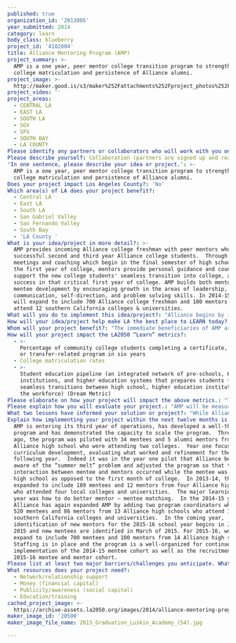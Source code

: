 ```yaml
---
published: true
organization_id: '2013005'
year_submitted: 2014
category: learn
body_class: blueberry
project_id: '4102004'
title: Alliance Mentoring Program (AMP)
project_summary: >-
  AMP is a one year, peer mentor college transition program to strengthen
  college matriculation and persistence of Alliance alumni.
project_image: >-
  http://maker.good.is/s3/maker%252Fattachments%252Fproject_photos%252Fimages%252F20500%252Fdisplay%252F2013_Graduation_Luskin_Academy_(54).jpg=c570x385
project_video: ''
project_areas:
  - CENTRAL LA
  - EAST LA
  - SOUTH LA
  - SGV
  - SFV
  - SOUTH BAY
  - LA COUNTY
Please identify any partners or collaborators who will work with you on this project.: "In addition the Alliance the College Success Team at Alliance College-Ready Public Schools, the following Alliance high schools' college counseling programs  participate in AMP:  Alliance Dr. Olga Mohan High School, Alliance Gertz-Ressler High School, Alliance Patti & Peter Neuwirth High School, Alliance Cindy and Bill Simon Technology High School, Alliance Health Services Academy High School, Alliance Marc and Eva Stern Math Science High School, Alliance Tennenbaum Family Technology High School, Alliance Judy Ivie Burton Technology High School, Alliance Environmental Science and Technology High School, Alliance Collins Family College-Ready High School and Alliance Media Arts and Entertainment Design.  In 2014-15, Alliance College-Ready Academy High School 16 will join the program.  \r\n\r\nParticipating community colleges include East Los Angeles College, Pasadena City College, El Camino College, Santa Monica College, and Los Angeles City College. Participating four year universities include Cal State Los Angeles, Cal State Dominguez Hills, Cal State Northridge, Cal Poly Pomona, UCLA, UC Riverside, and UC Irvine.  \r\n\r\nThe colleges and universities provide vital first year services to incoming freshman, including academic preparedness resources (via tutoring services, counseling, workshops and school orientation programs) and financial hardship resources (via financial aid, financial counseling, and work study).  Additionally, several participating colleges visit Alliance high school campuses to educate and enroll incoming Alliance freshman in first year, university-based support programs and placement exams.  Others have hosted orientation days specifically for Alliance alumni and incoming Alliance freshman, including discussion of the peer mentoring program.  \r\n\r\nAlliance through its college counselors, AMP coordinators and, most importantly, AMP mentors provide the necessary social and cultural capital to leverage the resources provided by the colleges and universities.  Alliance mentors serve as extended outreach for college and university first-year completion programs.    "
Please describe yourself: Collaboration (partners are signed up and ready to hit the ground running!)
'In one sentence, please describe your idea or project.': >-
  AMP is a one year, peer mentor college transition program to strengthen
  college matriculation and persistence of Alliance alumni.
Does your project impact Los Angeles County?: 'No'
Which area(s) of LA does your project benefit?:
  - Central LA
  - East LA
  - South LA
  - San Gabriel Valley
  - San Fernando Valley
  - South Bay
  - 'LA County '
What is your idea/project in more detail?: >-
  AMP provides incoming Alliance college freshman with peer mentors who are
  successful second and third year Alliance college students.  Through regular
  meetings and coaching which begin in the final semester of high school through
  the first year of college, mentors provide personal guidance and counseling to
  support the new college students' seamless transition into college, as well as
  success in that critical first year of college. AMP builds both mentor and
  mentee development by encouraging growth in the areas of leadership,
  communication, self-direction, and problem solving skills. In 2014-15, AMP
  will expand to include 700 Alliance college freshman and 100 mentors who
  attend 12 southern California colleges & universities. 
What will you do to implement this idea/project?: "Alliance begins by identifying mentors from Alliance alumni who are in their second or third year of college at one of the 12 largest feeder colleges for Alliance graduates.  Potential mentors are nominated by Alliance teachers and administrators, interviewed and rated based on their academic success, resilience, campus involvement, time management, and willingness to commit to the program for a year. As the program expands, mentor recruitment will expand to include the existing pool of mentees who have successfully moved on to their second year of college. \r\n\r\nAfter mentors are secured, mentee recruitment begins in April at 13 participating Alliance high schools. All Alliance students attending the targeted post-secondary institutions are eligible to participate and are highly encouraged to do so via an introductory program presentation that occurs during the school day at participating high school sites. Potential mentees provide personal and academic information that assists in developing the most productive mentor/mentee pairings. \r\n\r\nThe relationship between the mentor and the mentee is paramount to the success of the program. Mentees are placed in groups led by a mentor using information gathered during the recruitment process. After the group placements are completed, all AMP participants (mentors and mentees) meet at the high school site, prior to high school graduation. The purpose of these kick-off events is to enhance the bond between mentors and mentees and between mentees themselves. Mentors meet with their mentees formally four times throughout the school year to discuss specific topics related to the mentees integration into college life.  Additionally, mentors and mentees are encouraged and often meet more frequently and informally throughout the year.  \r\n\r\nMentors receive monthly professional development in a group setting to encourage collaboration and learning among mentors.  Curriculum for the mentors is research-based and includes such topics as professional communication, data tracking, time management, leadership training, and problem solving skills.  Additionally, professional development sessions include self-reflection, sharing of best practices, providing relevant feedback on AMP, and celebrating successes.  \r\n\r\nAMP mentors also work closely with the 12 colleges and universities, ensuring mentees are successfully integrated into existing university-based programs for first year and first generation college students."
How will your idea/project help make LA the best place to LEARN today? In 2050?: "On average, college graduates have healthier, more productive and civically engaged lives. College graduate are two times more likely to vote than those without a degree, will earn 66% more income over their lifetime, are 67% less likely to live in poverty, and are two times more likely to volunteer. \r\n\r\nNationally, only 8.3 percent of low-income students earn a bachelor’s degree by their mid-20s. In Los Angeles Unified School District where 77% of students live in households so poor that they qualify for the federal Free and Reduced Lunch program, the importance of increasing college going and graduation rates are important for the long-term health of the economic, civic and cultural life of Los Angeles and for all its students.  \r\n\r\nEven for those high school graduates who go to college, nearly 50% do not graduate within 5 years. Research demonstrates that the majority of college dropouts happen in the first year with more than 30% of college freshmen quitting by the end of their freshman year. For low-income, first generation college students, this first year dropout rate is even more pronounced. As striking, anywhere from 10-40% of students experience \"summer melt\", the phenomenon in which students are accepted to college, but never actually attend college.  Again, low-income and first generation students experience “summer melt” at far higher rates.   \r\n\r\nWhile Alliance students graduate high school and are accepted to college at rates significantly higher than their peers in LAUSD and the state, first year college persistence rates for our alumni mirror national trends. For each graduating class, 65% to 70% of students persist through the first year of college into the second.  \r\n\r\nIn the first two years of AMP, the \"summer melt\" rate decreased from 22% to 15% and first year persistence rates increased from 85% to 90%.   \r\n\r\n AMP provides an innovative and sustainable way to support low-income students in their transition into and through that first critical year of college, significantly increasing their likelihood of post-secondary degree attainment and as a result a healthier, more productive and civically engaged life.  \r\n\r\nAMP also offers a unique partnership model between K-12 school districts and post-secondary institutions to support the seamless and successful transition into and through the first year of college."
Whom will your project benefit?: "The immediate beneficiaries of AMP are the low-income students participating in the program -- both the incoming college freshman mentees and second and third year college peer mentors.  AMP will increase mentee first year college completion rates and increase significantly their odds of graduating from college. AMP mentors also gain valuable leadership and work-readiness skills as part of the program.  \r\n\r\nAMP will also benefit the participating colleges and universities, strengthening the first year programming and persistence rates for its students.  AMP students provide a systematic feedback and evaluation loop to inform universities about the efficacy of their first year and first generation programs.   \r\n\r\nLonger term, the beneficiaries will be the families and the communities of the AMP students.  A college education changes more than just the life of a student, it has the power to change an entire community.  Those with a college degree are more likely to be active in their neighborhoods by volunteering and voting in local elections. Most importantly, college graduates serve as role models for their families, friends and neighbors, inspiring them to follow in their footsteps.  \r\n"
How will your project impact the LA2050 “Learn” metrics?:
  - >-
    Percentage of community college students completing a certificate, degree,
    or transfer-related program in six years
  - College matriculation rates
  - >-
    Student education pipeline (an integrated network of pre-schools, K-12
    institutions, and higher education systems that prepares students for
    seamless transitions between high school, higher education institutions, and
    the workforce) (Dream Metric)
Please elaborate on how your project will impact the above metrics.: "The majority of college dropouts happen by the end of the first year of college. By stemming the dropout rates of first year college students at both community colleges and four-year universities, AMP significantly increases post-secondary degree attainment for participants in the program.   \r\n\r\nAMP also offers a seamless transition between high school and college.  Mentees first meet their mentors before they graduate from high school.  Mentors come directly from the universities and colleges that the students will attend and provide important, specific and personal support through the summer months leading up to college as well as through the first year, ensuring AMP freshman experience a seamless transition between high school and college. \r\n\r\nAMP has already shown to significantly decrease the \"summer melt\" phenomenon among incoming college freshman, thereby strengthening college matriculation rates.  \r\n"
Please explain how you will evaluate your project.: "AMP will be measured on its ability to meet the following three metrics: 1) reduce \"summer melt\" to no more than 5% of AMP participants, 2) achieve first year persistence rates of 90%, and 3) increase 6-year college graduation rates to 75% for AMP participants.  \r\n\r\nThe program will also measure lead indicators that serve as predictors of student college persistence and graduation. Indicators include the percent of students who participate in university-based first-year experience and other campus support programs, as well as student involvement with campus social and academic clubs. \r\nEvaluation will be done formally three times each year - October, February and July.  Evaluation will include analysis of mentor-mentee interactions via contact logs; surveys and focus groups of both mentors and mentees; and the academic performance of both mentors and mentees, including course load, remedial coursework, GPA, academic probation. Annual evaluation will add to that data and track the number of students that persistence into the next year,  as well as ultimate graduation rates of AMP participants.  \r\n"
What two lessons have informed your solution or project?: "While Alliance has been successful at increasing the high school graduation rates of low-income students in Los Angeles (94% grad rate) and successful in helping our students get accepted to college (95% college acceptance), we have been less successful in preparing them fully for success in college. Alliance alumni persistence rates mirror those of low-income students of color nationally. After several years of tracking our alumni, we discovered 3 important impediments to their success in college – academic preparedness, financial hardship and a social isolation when our students arrive on campus.  As a result, Alliance has adjusted several strategies, including curriculum changes that support more writing and offers more intervention and remediation while in high school so students reduce the need for remediation in college. Secondly, our counseling program has increased efforts to support students in identifying and securing financial aid.  \r\n\r\nAMP addresses the critical third hurdle which is the social and cultural isolation that low-income students experience when attending college. Research indicates that students who develop a sense of belonging and connectedness to their university are more likely to succeed.  As such, Alliance crafted AMP to include the following strategies: 1) development of peer relationships, 2) connecting students to college and university through existing campus resources and support programs, and 3) ensuring ongoing check-ins that serve an early warning system for students at risk of dropping out.    \r\n\r\nThe other important lesson has been our commitment to organizational efficacy, ability to scale, and long-term sustainability. Few organizations provide direct support to students during the college transition period – most focus on college preparedness while students are in high school OR college retention programs once students are in college. For the few that do provide transition support, the ability to scale is limited to by the cost structure. Alliance’s goal has always been to work at scale, not only for our students, but also to serve as a model for other school networks and school districts.  Staff costs are relatively low, with peer mentors serving as the frontlines of program delivery.  Peer mentors serve 3 critical functions: 1) financial sustainability & scale, 2) empowerment of peer mentors, and 3) critical peer support that is critical to the success and integration of incoming college freshman. "
Explain how implementing your project within the next twelve months is an achievable goal.: >-
  AMP is entering its third year of operations, has developed a well-thought out
  program and has demonstrated the capacity to scale the program.  Three years
  ago, the program was piloted with 34 mentees and 5 alumni mentors from one
  Alliance high school who were attending two colleges.  Year one focused on
  curriculum development, evaluating what worked and refinement for the
  following year.  Indeed it was in the year one pilot that Alliance became
  aware of the “summer melt” problem and adjusted the program so that the first
  interaction between mentee and mentors occurred while the mentee was still in
  high school as opposed to the first month of college.  In 2013-14, the program
  expanded to include 189 mentees and 12 mentors from four Alliance high schools
  who attended four local colleges and universities.  The major learning in this
  year was how to do better mentor – mentee matching.  In the 2014-15 year,
  Alliance has again expanded AMP by adding two program coordinators who serve
  520 mentees and 86 mentors from 13 Alliance high schools who attend 12
  southern California colleges and universities.  In the coming year,
  identification of new mentors for the 2015-16 school year begins in January of
  2015 and new mentees are identified in March of 2015. For 2015-16, we will
  expand to include 700 mentees and 100 mentors from 14 Alliance high schools. 
  Staffing is in place and the program is a well-organized for continued
  implementation of the 2014-15 mentee cohort as well as the recruitment of the
  2015-16 mentee and mentor cohort.  
Please list at least two major barriers/challenges you anticipate. What is your strategy for ensuring a successful implementation?: "One challenge includes the early buy-in of some Alliance high school seniors who will attend college the following fall. We could potentially have more students in the program than we currently do.  Our goal is to have 60% of the graduating class of all Alliance high schools in the program.  We are currently at 40%.   As high school students, they often lack understanding of what will be required of them as they transition to college and, frankly, don’t know what they don’t know in terms the help and support they will need.  Secondly, students are often reluctant to pair up with “strangers” or people they do not know well.  Thirdly, students do not want to be perceived as needing help.  To remedy this challenge, the AMP staff are working more closely with the college counselors to introduce AMP to students earlier in the year.  We are also brining in past participants in AMP to discuss the benefits of the program with Alliance high school seniors.  Finally, we are carefully crafting the program messaging as network support system for all Alliance students vs. individual coaching and support. \r\n\r\nThe other anticipated challenge will be the growing need for mentors as the program grows.  While mentors gain valuable training and leadership development experience, as low-income students themselves, they face the financial pressure and time constraints of their low-income college peers.  In the short-term, Alliance will expand the benefits of serving as a mentor to include book stipends to ease some of their financial burden.  Over the long-term, our goal is to explore with our university partners more formal certificate programs and potential course credits for serving as an AMP mentor.  \r\n"
What resources does your project need?:
  - Network/relationship support
  - Money (financial capital)
  - Publicity/awareness (social capital)
  - Education/training
cached_project_image: >-
  https://archive-assets.la2050.org/images/2014/alliance-mentoring-program-amp/maker.good.is/s3/maker%252Fattachments%252Fproject_photos%252Fimages%252F20500%252Fdisplay%252F2013_Graduation_Luskin_Academy_(54).jpg=c570x385.jpg
maker_image_id: '20500'
maker_image_file_name: 2013_Graduation_Luskin_Academy_(54).jpg

---
```

